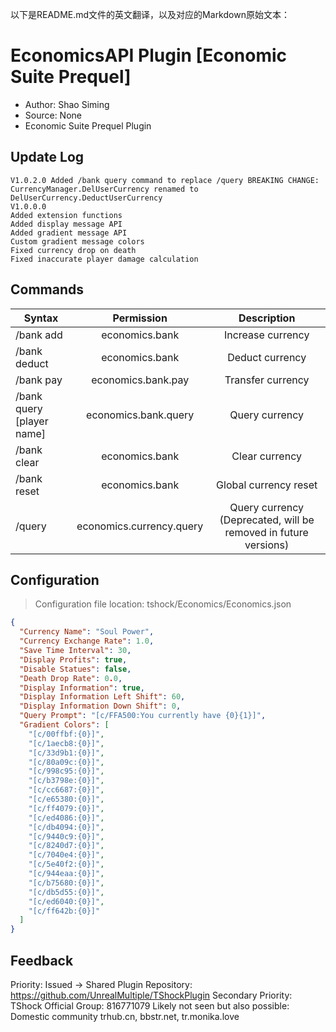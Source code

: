 以下是README.md文件的英文翻译，以及对应的Markdown原始文本：
# EconomicsAPI Plugin [Economic Suite Prequel]

- Author: Shao Siming
- Source: None
- Economic Suite Prequel Plugin

## Update Log

```
V1.0.2.0 Added /bank query command to replace /query BREAKING CHANGE: CurrencyManager.DelUserCurrency renamed to DelUserCurrency.DeductUserCurrency
V1.0.0.0
Added extension functions
Added display message API
Added gradient message API
Custom gradient message colors
Fixed currency drop on death
Fixed inaccurate player damage calculation
```

## Commands

| Syntax                           |           Permission           |               Description               |
| ------------------------------ | :----------------------: | :------------------------------: |
| /bank add <player name> <amount> |      economics.bank      |             Increase currency            |
| /bank deduct <player name> <amount> |      economics.bank      |             Deduct currency            |
| /bank pay <player name> <amount> |    economics.bank.pay    |             Transfer currency           |
| /bank query [player name]        |   economics.bank.query   |             Query currency             |
| /bank clear <player name>        |      economics.bank      |             Clear currency            |
| /bank reset                     |      economics.bank      |            Global currency reset         |
| /query                          | economics.currency.query | Query currency (Deprecated, will be removed in future versions) |

## Configuration
> Configuration file location: tshock/Economics/Economics.json
```json
{
  "Currency Name": "Soul Power",
  "Currency Exchange Rate": 1.0,
  "Save Time Interval": 30,
  "Display Profits": true,
  "Disable Statues": false,
  "Death Drop Rate": 0.0,
  "Display Information": true,
  "Display Information Left Shift": 60,
  "Display Information Down Shift": 0,
  "Query Prompt": "[c/FFA500:You currently have {0}{1}]",
  "Gradient Colors": [
    "[c/00ffbf:{0}]",
    "[c/1aecb8:{0}]",
    "[c/33d9b1:{0}]",
    "[c/80a09c:{0}]",
    "[c/998c95:{0}]",
    "[c/b3798e:{0}]",
    "[c/cc6687:{0}]",
    "[c/e65380:{0}]",
    "[c/ff4079:{0}]",
    "[c/ed4086:{0}]",
    "[c/db4094:{0}]",
    "[c/9440c9:{0}]",
    "[c/8240d7:{0}]",
    "[c/7040e4:{0}]",
    "[c/5e40f2:{0}]",
    "[c/944eaa:{0}]",
    "[c/b75680:{0}]",
    "[c/db5d55:{0}]",
    "[c/ed6040:{0}]",
    "[c/ff642b:{0}]"
  ]
}
```
## Feedback
Priority: Issued -> Shared Plugin Repository: https://github.com/UnrealMultiple/TShockPlugin
Secondary Priority: TShock Official Group: 816771079
Likely not seen but also possible: Domestic community trhub.cn, bbstr.net, tr.monika.love
